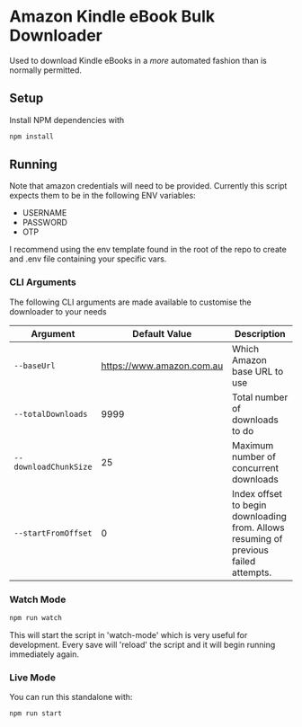 # Amazon Kindle eBook Bulk Downloader

Used to download Kindle eBooks in a _more_ automated fashion than is normally permitted.

## Setup

Install NPM dependencies with

```bash
npm install
```

## Running

Note that amazon credentials will need to be provided. Currently this script expects them to be in the following ENV variables:

-   USERNAME
-   PASSWORD
-   OTP

I recommend using the env template found in the root of the repo to create and .env file containing your specific vars.

### CLI Arguments

The following CLI arguments are made available to customise the downloader to your needs

| Argument              | Default Value             | Description                                                                          |
| --------------------- | ------------------------- | ------------------------------------------------------------------------------------ |
| `--baseUrl`           | https://www.amazon.com.au | Which Amazon base URL to use                                                         |
| `--totalDownloads`    | 9999                      | Total number of downloads to do                                                      |
| `--downloadChunkSize` | 25                        | Maximum number of concurrent downloads                                               |
| `--startFromOffset`   | 0                         | Index offset to begin downloading from. Allows resuming of previous failed attempts. |

### Watch Mode

```bash
npm run watch
```

This will start the script in 'watch-mode' which is very useful for development. Every save will 'reload' the script and it will begin running immediately again.

### Live Mode

You can run this standalone with:

```bash
npm run start
```
